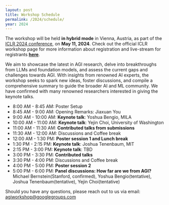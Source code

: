 ```yaml
---
layout: post
title: Workshop Schedule
permalink: /2024/schedule/
year: 2024
---
```


The workshop will be held **in hybrid mode** in Vienna, Austria, as part of the [ICLR 2024 conference](https://iclr.cc/Conferences/2024), on **May 11, 2024**. Check out the official ICLR workshop page for more information about registration and live-stream for registrants **[here](https://iclr.cc/Conferences/2024/CallForWorkshops)**.

We aim to showcase the latest in AGI research, delve into breakthroughs from LLMs and foundation models, and assess the current gaps and challenges towards AGI. With insights from renowned AI experts, the workshop seeks to spark new ideas, foster discussions, and compile a comprehensive summary to guide the broader AI and ML community. We have confirmed with many renowned researchers interested in giving the keynote talks.

- 8:00 AM - 8:45 AM: Poster Setup
- 8:45 AM - 9:00 AM: Opening Remarks: Jiaxuan You
- 9:00 AM - 10:00 AM: **Keynote talk**: Yoshua Bengio, MILA
- 10:00 AM - 11:00 AM: **Keynote talk**: Yejin Choi, University of Washington
- 11:00 AM - 11:30 AM: **Contributed talks from submissions**
- 11:30 AM - 12:00 AM: Discussions and Coffee break
- 12:00 AM - 1:30 PM: **Poster session 1 and Lunch break**
- 1:30 PM - 2:15 PM: **Keynote talk**: Joshua Tenenbaum, MIT
- 2:15 PM - 3:00 PM: **Keynote talk**: TBD
- 3:00 PM - 3:30 PM: **Contributed talks**
- 3:30 PM - 4:00 PM: Discussions and Coffee break
- 4:00 PM - 5:00 PM: **Poster session 2**
- 5:00 PM - 6:00 PM: **Panel discussions: How far are we from AGI?** Michael Bernstein(Stanford, confirmed), Yoshua Bengio(tentative), Joshua Tenenbaum(tentative), Yejin Choi(tentative)

Should you have any questions, please reach out to us via email:<br>
[agiworkshop@googlegroups.com](agiworkshop@googlegroups.com)
